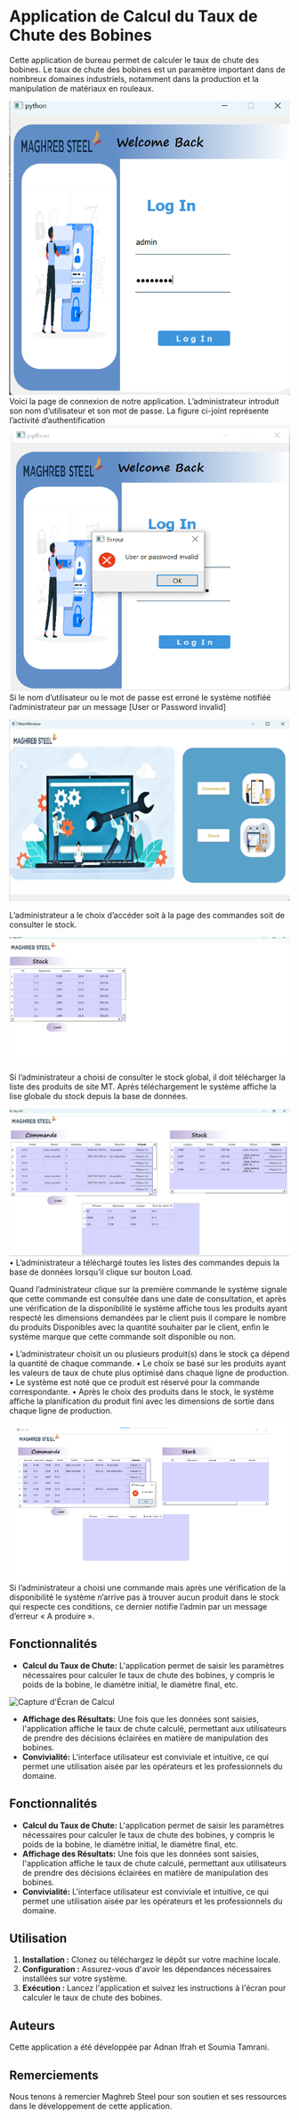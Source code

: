 # Application de Calcul du Taux de Chute des Bobines

Cette application de bureau permet de calculer le taux de chute des bobines. Le taux de chute des bobines est un paramètre important dans de nombreux domaines industriels, notamment dans la production et la manipulation de matériaux en rouleaux.

![Image login](images/login.png)
Voici la page de connexion de notre application. L’administrateur introduit son nom d’utilisateur et son mot de passe. La figure ci-joint représente l’activité d’authentification
![image invalide](images/password.png)
Si le nom d’utilisateur ou le mot de passe est erroné le système notifiéé l’administrateur par un message [User or Password invalid]

![Image Home](images/HomePage.png)

L’administrateur a le choix d’accéder soit à la page des commandes soit de consulter le stock.

![Image stock](images/Stock.png)

Si l’administrateur a choisi de consulter le stock global, il doit télécharger la liste des produits de site MT.
Après téléchargement le système affiche la lise globale du stock depuis la base de données.

![Image Commande](images/Commande.png)
• L’administrateur a téléchargé toutes les listes des commandes depuis la base de données lorsqu’il clique sur bouton Load.

Quand l’administrateur clique sur la première commande le système signale que cette commande est consultée dans une date de consultation, et après une vérification de la disponibilité le système affiche tous les produits ayant respecté les dimensions demandées par le client puis il compare le nombre du produits Disponibles avec la quantité souhaiter par le client, enfin le système marque que cette commande soit disponible ou non.

• L’administrateur choisit un ou plusieurs produit(s) dans le stock ça dépend la quantité de chaque commande.
• Le choix se basé sur les produits ayant les valeurs de taux de chute plus optimisé dans chaque ligne de production.
• Le système est noté que ce produit est réservé pour la commande correspondante.
• Après le choix des produits dans le stock, le système affiche la planification du produit fini avec les dimensions de sortie dans chaque ligne de production.

![image echoue](images/echoue.png)
Si l’administrateur a choisi une commande mais après une vérification de la disponibilité le système n’arrive pas à trouver aucun produit dans le stock qui respecte ces conditions, ce dernier notifie l’admin par un message d’erreur « A produire ».

## Fonctionnalités

- **Calcul du Taux de Chute:** L'application permet de saisir les paramètres nécessaires pour calculer le taux de chute des bobines, y compris le poids de la bobine, le diamètre initial, le diamètre final, etc.

![Capture d'Écran de Calcul](images/calcul.png)

- **Affichage des Résultats:** Une fois que les données sont saisies, l'application affiche le taux de chute calculé, permettant aux utilisateurs de prendre des décisions éclairées en matière de manipulation des bobines.
- **Convivialité:** L'interface utilisateur est conviviale et intuitive, ce qui permet une utilisation aisée par les opérateurs et les professionnels du domaine.

## Fonctionnalités

- **Calcul du Taux de Chute:** L'application permet de saisir les paramètres nécessaires pour calculer le taux de chute des bobines, y compris le poids de la bobine, le diamètre initial, le diamètre final, etc.
- **Affichage des Résultats:** Une fois que les données sont saisies, l'application affiche le taux de chute calculé, permettant aux utilisateurs de prendre des décisions éclairées en matière de manipulation des bobines.
- **Convivialité:** L'interface utilisateur est conviviale et intuitive, ce qui permet une utilisation aisée par les opérateurs et les professionnels du domaine.

## Utilisation

1. **Installation :** Clonez ou téléchargez le dépôt sur votre machine locale.
2. **Configuration :** Assurez-vous d'avoir les dépendances nécessaires installées sur votre système.
3. **Exécution :** Lancez l'application et suivez les instructions à l'écran pour calculer le taux de chute des bobines.

## Auteurs

Cette application a été développée par Adnan Ifrah et Soumia Tamrani.

## Remerciements

Nous tenons à remercier Maghreb Steel pour son soutien et ses ressources dans le développement de cette application.
